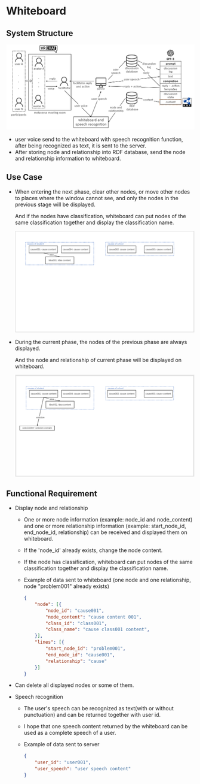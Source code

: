 # Whiteboard

## System Structure

![image-20230224130611829](https://raw.githubusercontent.com/ryukirin/Note/main/image/image-20230224-2.png)

- user voice send to the whiteboard with speech recognition function, after being recognized as text, it is sent to the server.
- After storing node and relationship into RDF database, send the node and relationship information to whiteboard.

## Use Case

- When entering the next phase, clear other nodes, or move other nodes to places where the window cannot see, and only the nodes in the previous stage will be displayed. 

  And if the nodes have classification,  whiteboard can put nodes of the same classification together and display the classification name.

  ![image-20230224131258343](https://raw.githubusercontent.com/ryukirin/Note/main/image/image-20230224-1.png "example of entering the next phase")

- During the current phase, the nodes of the previous phase are always displayed.

  And the node and relationship of current phase will be displayed on whiteboard.

  ![image-20230224133006710](https://raw.githubusercontent.com/ryukirin/Note/main/image/image-20230224-3.png "example of during the current phase")

## Functional Requirement

- Display node and relationship 

  - One or more node information (example: node_id and node_content) and one or more relationship information (example: start_node_id, end_node_id, relationship) can be received and displayed them on whiteboard.

  - If the 'node_id' already exists, change the node content.

  - If the node has classification, whiteboard can put nodes of the same classification together and display the classification name.

  - Example of data sent to whiteboard (one node and one relationship, node "problem001" already exists)

    ```json
    {
      	"node": [{
          	"node_id": "cause001",
          	"node_content": "cause content 001",
          	"class_id": "class001",
          	"class_name": "cause class001 content",
      	}],
      	"lines": [{
          	"start_node_id": "problem001",
          	"end_node_id": "cause001",
          	"relationship": "cause"
      	}]
    }
    ```

- Can delete all displayed nodes or some of them.

- Speech recognition

  - The user's speech can be recognized as text(with or without punctuation) and can be returned together with user id.

  - I hope that one speech content returned by the whiteboard can be used as a complete speech of a user.

  - Example of data sent to server

    ```json
    {
        "user_id": "user001",
        "user_speech": "user speech content"
    }
    ```
